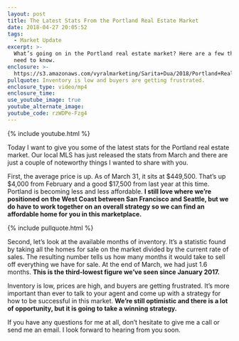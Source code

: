 ```yaml
---
layout: post
title: The Latest Stats From the Portland Real Estate Market
date: 2018-04-27 20:05:52
tags:
  - Market Update
excerpt: >-
  What’s going on in the Portland real estate market? Here are a few things you
  need to know.
enclosure: >-
  https://s3.amazonaws.com/vyralmarketing/Sarita+Dua/2018/Portland+Real+Estate+Agent-+April+Market+Update.mp4
pullquote: Inventory is low and buyers are getting frustrated.
enclosure_type: video/mp4
enclosure_time:
use_youtube_image: true
youtube_alternate_image:
youtube_code: rzWDPe-Fzg4
---
```


{% include youtube.html %}

Today I want to give you some of the latest stats for the Portland real estate market. Our local MLS has just released the stats from March and there are just a couple of noteworthy things I wanted to share with you.

First, the average price is up. As of March 31, it sits at $449,500. That’s up $4,000 from February and a good $17,500 from last year at this time. Portland is becoming less and less affordable. **I still love where we’re positioned on the West Coast between San Francisco and Seattle, but we do have to work together on an overall strategy so we can find an affordable home for you in this marketplace.**

{% include pullquote.html %}

Second, let’s look at the available months of inventory. It’s a statistic found by taking all the homes for sale on the market divided by the current rate of sales. The resulting number tells us how many months it would take to sell off everything we have for sale. At the end of March, we had just 1.6 months. **This is the third-lowest figure we’ve seen since January 2017.&nbsp;**

Inventory is low, prices are high, and buyers are getting frustrated. It’s more important than ever to talk to your agent and come up with a strategy for how to be successful in this market. **We’re still optimistic and there is a lot of opportunity, but it is going to take a winning strategy.**

If you have any questions for me at all, don’t hesitate to give me a call or send me an email. I look forward to hearing from you soon.